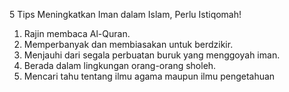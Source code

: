 5 Tips Meningkatkan Iman dalam Islam, Perlu Istiqomah!

1. Rajin membaca Al-Quran.
2. Memperbanyak dan membiasakan untuk berdzikir.
3. Menjauhi dari segala perbuatan buruk yang menggoyah iman.
4. Berada dalam lingkungan orang-orang sholeh.
5. Mencari tahu tentang ilmu agama maupun ilmu pengetahuan
